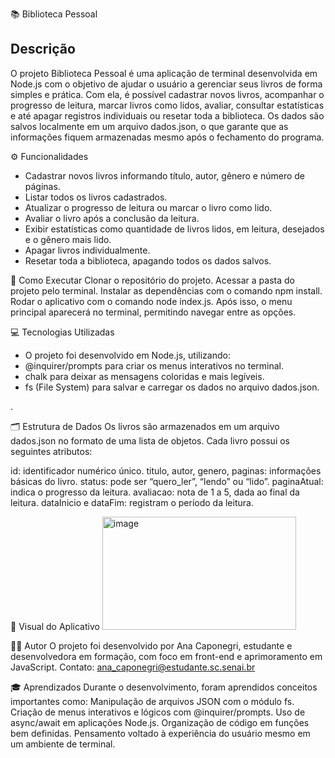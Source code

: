 📚 Biblioteca Pessoal

## Descrição
O projeto Biblioteca Pessoal é uma aplicação de terminal desenvolvida em Node.js com o objetivo de ajudar o usuário a gerenciar seus livros de forma simples e prática.
Com ela, é possível cadastrar novos livros, acompanhar o progresso de leitura, marcar livros como lidos, avaliar, consultar estatísticas e até apagar registros individuais ou resetar toda a biblioteca.
Os dados são salvos localmente em um arquivo dados.json, o que garante que as informações fiquem armazenadas mesmo após o fechamento do programa.

⚙️ Funcionalidades
- Cadastrar novos livros informando título, autor, gênero e número de páginas.
- Listar todos os livros cadastrados.
- Atualizar o progresso de leitura ou marcar o livro como lido.
- Avaliar o livro após a conclusão da leitura.
- Exibir estatísticas como quantidade de livros lidos, em leitura, desejados e o gênero mais lido.
- Apagar livros individualmente.
- Resetar toda a biblioteca, apagando todos os dados salvos.

🚀 Como Executar
Clonar o repositório do projeto.
Acessar a pasta do projeto pelo terminal.
Instalar as dependências com o comando npm install.
Rodar o aplicativo com o comando node index.js.
Após isso, o menu principal aparecerá no terminal, permitindo navegar entre as opções.

💻 Tecnologias Utilizadas
- O projeto foi desenvolvido em Node.js, utilizando:
- @inquirer/prompts para criar os menus interativos no terminal.
- chalk para deixar as mensagens coloridas e mais legíveis.
- fs (File System) para salvar e carregar os dados no arquivo dados.json.

.

🗂️ Estrutura de Dados
Os livros são armazenados em um arquivo dados.json no formato de uma lista de objetos.
Cada livro possui os seguintes atributos:

id: identificador numérico único.
titulo, autor, genero, paginas: informações básicas do livro.
status: pode ser “quero_ler”, “lendo” ou “lido”.
paginaAtual: indica o progresso da leitura.
avaliacao: nota de 1 a 5, dada ao final da leitura.
dataInicio e dataFim: registram o período da leitura.

📸 Visual do Aplicativo
<img width="310" height="181" alt="image" src="https://github.com/user-attachments/assets/9032ad63-aa2b-4e6c-ac1d-e7c8fc7674e2" />

👩‍💻 Autor
O projeto foi desenvolvido por Ana Caponegri, estudante e desenvolvedora em formação, com foco em front-end e aprimoramento em JavaScript.
Contato: ana_caponegri@estudante.sc.senai.br

🎓 Aprendizados
Durante o desenvolvimento, foram aprendidos conceitos importantes como:
Manipulação de arquivos JSON com o módulo fs.
Criação de menus interativos e lógicos com @inquirer/prompts.
Uso de async/await em aplicações Node.js.
Organização de código em funções bem definidas.
Pensamento voltado à experiência do usuário mesmo em um ambiente de terminal.
